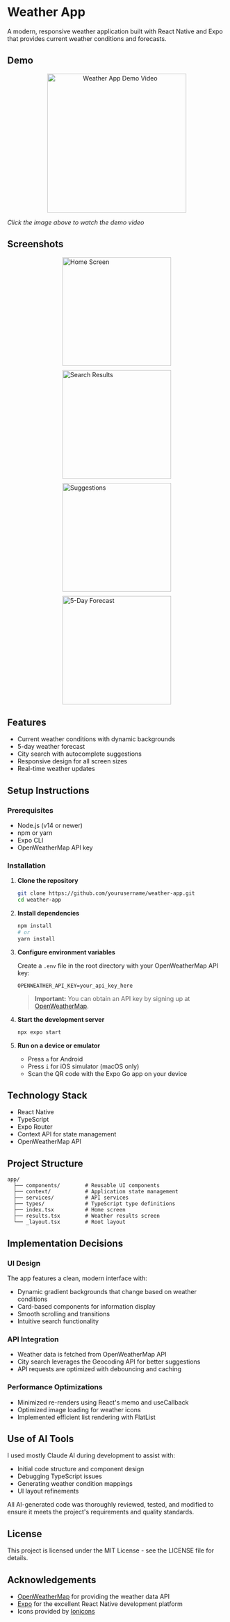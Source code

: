 # Weather App

A modern, responsive weather application built with React Native and Expo that provides current weather conditions and forecasts.

## Demo

<p align="center">
  <a href="https://res.cloudinary.com/dtvc2pr8i/video/upload/v1745502445/samples/Screen_recording_20250424_141345_zl01pl.mp4">
    <img src="https://res.cloudinary.com/dtvc2pr8i/image/upload/v1745502511/samples/Screenshot_20250424_141500_qyhhgy.png" alt="Weather App Demo Video" width="320">
  </a>
</p>

*Click the image above to watch the demo video*

## Screenshots

<div style="display: flex; flex-wrap: wrap; gap: 10px; justify-content: center;">
  <img src="https://res.cloudinary.com/dtvc2pr8i/image/upload/v1745502511/samples/Screenshot_20250424_141500_qyhhgy.png" alt="Home Screen" width="250"/>
  <img src="https://res.cloudinary.com/dtvc2pr8i/image/upload/v1745502511/samples/Screenshot_20250424_141609_pmmnp0.png" alt="Search Results" width="250"/>
  <img src="https://res.cloudinary.com/dtvc2pr8i/image/upload/v1745502510/samples/Screenshot_20250424_141547_n4l9m3.png" alt="Suggestions" width="250"/>
    <img src="https://res.cloudinary.com/dtvc2pr8i/image/upload/v1745502510/samples/Screenshot_20250424_141616_n4papr.png"alt="5-Day Forecast" width="250"/>
</div>

## Features

- Current weather conditions with dynamic backgrounds
- 5-day weather forecast
- City search with autocomplete suggestions
- Responsive design for all screen sizes
- Real-time weather updates

## Setup Instructions

### Prerequisites

- Node.js (v14 or newer)
- npm or yarn
- Expo CLI
- OpenWeatherMap API key

### Installation

1. **Clone the repository**
   ```bash
   git clone https://github.com/yourusername/weather-app.git
   cd weather-app
   ```

2. **Install dependencies**
   ```bash
   npm install
   # or
   yarn install
   ```

3. **Configure environment variables**

   Create a `.env` file in the root directory with your OpenWeatherMap API key:
   ```
   OPENWEATHER_API_KEY=your_api_key_here
   ```
   
   > **Important:** You can obtain an API key by signing up at [OpenWeatherMap](https://openweathermap.org/api).

4. **Start the development server**
   ```bash
   npx expo start
   ```

5. **Run on a device or emulator**
   - Press `a` for Android
   - Press `i` for iOS simulator (macOS only)
   - Scan the QR code with the Expo Go app on your device

## Technology Stack

- React Native
- TypeScript
- Expo Router
- Context API for state management
- OpenWeatherMap API

## Project Structure

```
app/
  ├── components/        # Reusable UI components
  ├── context/           # Application state management
  ├── services/          # API services
  ├── types/             # TypeScript type definitions
  ├── index.tsx          # Home screen
  ├── results.tsx        # Weather results screen
  └── _layout.tsx        # Root layout
```

## Implementation Decisions

### UI Design

The app features a clean, modern interface with:
- Dynamic gradient backgrounds that change based on weather conditions
- Card-based components for information display
- Smooth scrolling and transitions
- Intuitive search functionality

### API Integration

- Weather data is fetched from OpenWeatherMap API
- City search leverages the Geocoding API for better suggestions
- API requests are optimized with debouncing and caching

### Performance Optimizations

- Minimized re-renders using React's memo and useCallback
- Optimized image loading for weather icons
- Implemented efficient list rendering with FlatList

## Use of AI Tools

I used mostly Claude AI during development to assist with:

- Initial code structure and component design
- Debugging TypeScript issues
- Generating weather condition mappings
- UI layout refinements

All AI-generated code was thoroughly reviewed, tested, and modified to ensure it meets the project's requirements and quality standards.


## License

This project is licensed under the MIT License - see the LICENSE file for details.

## Acknowledgements

- [OpenWeatherMap](https://openweathermap.org/) for providing the weather data API
- [Expo](https://expo.dev/) for the excellent React Native development platform
- Icons provided by [Ionicons](https://ionic.io/ionicons)